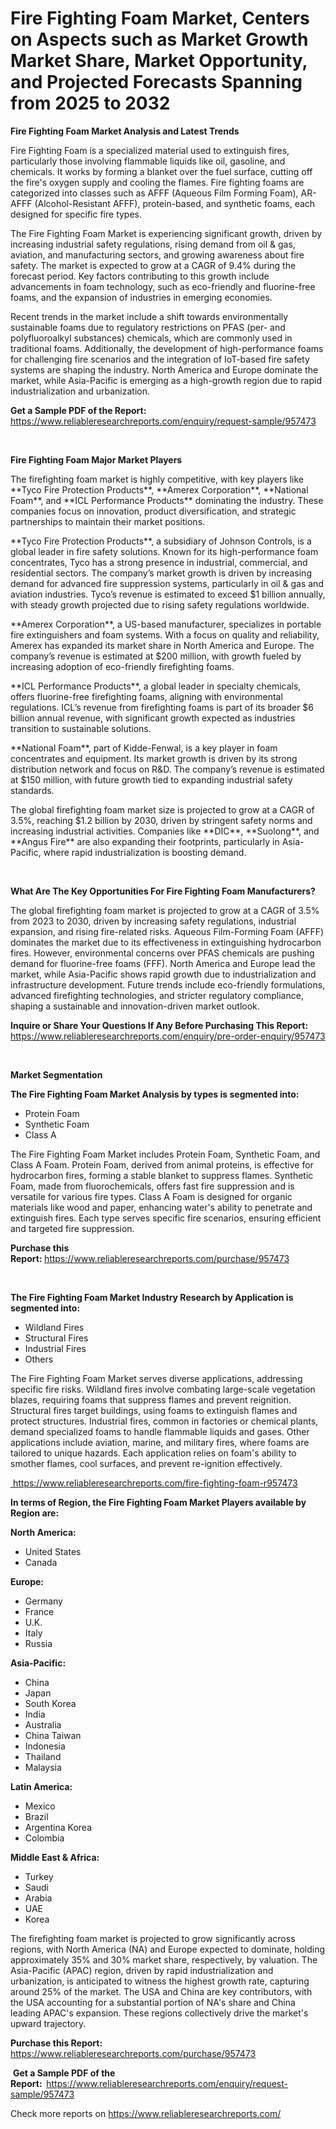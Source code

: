 <p><h1>Fire Fighting Foam Market, Centers on Aspects such as Market Growth Market Share, Market Opportunity, and Projected Forecasts Spanning from 2025 to 2032</h1></p><p><strong>Fire Fighting Foam Market Analysis and Latest Trends</strong></p>
<p><p>Fire Fighting Foam is a specialized material used to extinguish fires, particularly those involving flammable liquids like oil, gasoline, and chemicals. It works by forming a blanket over the fuel surface, cutting off the fire's oxygen supply and cooling the flames. Fire fighting foams are categorized into classes such as AFFF (Aqueous Film Forming Foam), AR-AFFF (Alcohol-Resistant AFFF), protein-based, and synthetic foams, each designed for specific fire types.</p><p>The Fire Fighting Foam Market is experiencing significant growth, driven by increasing industrial safety regulations, rising demand from oil & gas, aviation, and manufacturing sectors, and growing awareness about fire safety. The market is expected to grow at a CAGR of 9.4% during the forecast period. Key factors contributing to this growth include advancements in foam technology, such as eco-friendly and fluorine-free foams, and the expansion of industries in emerging economies.</p><p>Recent trends in the market include a shift towards environmentally sustainable foams due to regulatory restrictions on PFAS (per- and polyfluoroalkyl substances) chemicals, which are commonly used in traditional foams. Additionally, the development of high-performance foams for challenging fire scenarios and the integration of IoT-based fire safety systems are shaping the industry. North America and Europe dominate the market, while Asia-Pacific is emerging as a high-growth region due to rapid industrialization and urbanization.</p></p>
<p><strong>Get a Sample PDF of the Report:&nbsp;</strong> <a href="https://www.reliableresearchreports.com/enquiry/request-sample/957473?utm_campaign=40&utm_medium=2&utm_source=Github&utm_content=ia&utm_term=27012025&utm_id=fire-fighting-foam">https://www.reliableresearchreports.com/enquiry/request-sample/957473</a></p>
<p>&nbsp;</p>
<p><strong>Fire Fighting Foam Major Market Players</strong></p>
<p><p>The firefighting foam market is highly competitive, with key players like **Tyco Fire Protection Products**, **Amerex Corporation**, **National Foam**, and **ICL Performance Products** dominating the industry. These companies focus on innovation, product diversification, and strategic partnerships to maintain their market positions.</p><p>**Tyco Fire Protection Products**, a subsidiary of Johnson Controls, is a global leader in fire safety solutions. Known for its high-performance foam concentrates, Tyco has a strong presence in industrial, commercial, and residential sectors. The company’s market growth is driven by increasing demand for advanced fire suppression systems, particularly in oil & gas and aviation industries. Tyco’s revenue is estimated to exceed $1 billion annually, with steady growth projected due to rising safety regulations worldwide.</p><p>**Amerex Corporation**, a US-based manufacturer, specializes in portable fire extinguishers and foam systems. With a focus on quality and reliability, Amerex has expanded its market share in North America and Europe. The company’s revenue is estimated at $200 million, with growth fueled by increasing adoption of eco-friendly firefighting foams.</p><p>**ICL Performance Products**, a global leader in specialty chemicals, offers fluorine-free firefighting foams, aligning with environmental regulations. ICL’s revenue from firefighting foams is part of its broader $6 billion annual revenue, with significant growth expected as industries transition to sustainable solutions.</p><p>**National Foam**, part of Kidde-Fenwal, is a key player in foam concentrates and equipment. Its market growth is driven by its strong distribution network and focus on R&D. The company’s revenue is estimated at $150 million, with future growth tied to expanding industrial safety standards.</p><p>The global firefighting foam market size is projected to grow at a CAGR of 3.5%, reaching $1.2 billion by 2030, driven by stringent safety norms and increasing industrial activities. Companies like **DIC**, **Suolong**, and **Angus Fire** are also expanding their footprints, particularly in Asia-Pacific, where rapid industrialization is boosting demand.</p></p>
<p>&nbsp;</p>
<p><strong>What Are The Key Opportunities For Fire Fighting Foam Manufacturers?</strong></p>
<p><p>The global firefighting foam market is projected to grow at a CAGR of 3.5% from 2023 to 2030, driven by increasing safety regulations, industrial expansion, and rising fire-related risks. Aqueous Film-Forming Foam (AFFF) dominates the market due to its effectiveness in extinguishing hydrocarbon fires. However, environmental concerns over PFAS chemicals are pushing demand for fluorine-free foams (FFF). North America and Europe lead the market, while Asia-Pacific shows rapid growth due to industrialization and infrastructure development. Future trends include eco-friendly formulations, advanced firefighting technologies, and stricter regulatory compliance, shaping a sustainable and innovation-driven market outlook.</p></p>
<p><strong>Inquire or Share Your Questions If Any Before Purchasing This Report:</strong> <a href="https://www.reliableresearchreports.com/enquiry/pre-order-enquiry/957473?utm_campaign=40&utm_medium=2&utm_source=Github&utm_content=ia&utm_term=27012025&utm_id=fire-fighting-foam">https://www.reliableresearchreports.com/enquiry/pre-order-enquiry/957473</a></p>
<p>&nbsp;</p>
<p><strong>Market Segmentation</strong></p>
<p><strong>The Fire Fighting Foam Market Analysis by types is segmented into:</strong></p>
<p><ul><li>Protein Foam</li><li>Synthetic Foam</li><li>Class A</li></ul></p>
<p><p>The Fire Fighting Foam Market includes Protein Foam, Synthetic Foam, and Class A Foam. Protein Foam, derived from animal proteins, is effective for hydrocarbon fires, forming a stable blanket to suppress flames. Synthetic Foam, made from fluorochemicals, offers fast fire suppression and is versatile for various fire types. Class A Foam is designed for organic materials like wood and paper, enhancing water's ability to penetrate and extinguish fires. Each type serves specific fire scenarios, ensuring efficient and targeted fire suppression.</p></p>
<p><strong>Purchase this Report:&nbsp;</strong><a href="https://www.reliableresearchreports.com/purchase/957473?utm_campaign=40&utm_medium=2&utm_source=Github&utm_content=ia&utm_term=27012025&utm_id=fire-fighting-foam">https://www.reliableresearchreports.com/purchase/957473</a></p>
<p>&nbsp;</p>
<p><strong>The Fire Fighting Foam Market Industry Research by Application is segmented into:</strong></p>
<p><ul><li>Wildland Fires</li><li>Structural Fires</li><li>Industrial Fires</li><li>Others</li></ul></p>
<p><p>The Fire Fighting Foam Market serves diverse applications, addressing specific fire risks. Wildland fires involve combating large-scale vegetation blazes, requiring foams that suppress flames and prevent reignition. Structural fires target buildings, using foams to extinguish flames and protect structures. Industrial fires, common in factories or chemical plants, demand specialized foams to handle flammable liquids and gases. Other applications include aviation, marine, and military fires, where foams are tailored to unique hazards. Each application relies on foam's ability to smother flames, cool surfaces, and prevent re-ignition effectively.</p></p>
<p><a href="https://www.reliableresearchreports.com/fire-fighting-foam-r957473?utm_campaign=40&utm_medium=2&utm_source=Github&utm_content=ia&utm_term=27012025&utm_id=fire-fighting-foam">&nbsp;https://www.reliableresearchreports.com/fire-fighting-foam-r957473</a></p>
<p><strong>In terms of Region, the Fire Fighting Foam Market Players available by Region are:</strong></p>
<p>
    <p> <strong> North America: </strong>
        <ul>
            <li>United States</li>
            <li>Canada</li>
        </ul>
        </p> 
    <p> <strong> Europe: </strong>
        <ul>
            <li>Germany</li>
            <li>France</li>
            <li>U.K.</li>
            <li>Italy</li>
            <li>Russia</li>
        </ul>
        </p> 
    <p> <strong> Asia-Pacific: </strong>
        <ul>
            <li>China</li>
            <li>Japan</li>
            <li>South Korea</li>
            <li>India</li>
            <li>Australia</li>
            <li>China Taiwan</li>
            <li>Indonesia</li>
            <li>Thailand</li>
            <li>Malaysia</li>
        </ul>
        </p> 
    <p> <strong> Latin America: </strong>
        <ul>
            <li>Mexico</li>
            <li>Brazil</li>
            <li>Argentina Korea</li>
            <li>Colombia</li>
        </ul>
        </p> 
    <p> <strong> Middle East & Africa: </strong>
        <ul>
            <li>Turkey</li>
            <li>Saudi</li>
            <li>Arabia</li>
            <li>UAE</li>
            <li>Korea</li>
        </ul>
    </p>
    </p>
<p><p>The firefighting foam market is projected to grow significantly across regions, with North America (NA) and Europe expected to dominate, holding approximately 35% and 30% market share, respectively, by valuation. The Asia-Pacific (APAC) region, driven by rapid industrialization and urbanization, is anticipated to witness the highest growth rate, capturing around 25% of the market. The USA and China are key contributors, with the USA accounting for a substantial portion of NA's share and China leading APAC's expansion. These regions collectively drive the market's upward trajectory.</p></p>
<p><strong>Purchase this Report: </strong><a href="https://www.reliableresearchreports.com/purchase/957473?utm_campaign=40&utm_medium=2&utm_source=Github&utm_content=ia&utm_term=27012025&utm_id=fire-fighting-foam">https://www.reliableresearchreports.com/purchase/957473</a></p>
<p>&nbsp;<strong>Get a Sample PDF of the Report:&nbsp;&nbsp;</strong><a href="https://www.reliableresearchreports.com/enquiry/request-sample/957473?utm_campaign=40&utm_medium=2&utm_source=Github&utm_content=ia&utm_term=27012025&utm_id=fire-fighting-foam">https://www.reliableresearchreports.com/enquiry/request-sample/957473</a></p>
<p><strong></strong></p>
<p>Check more reports on <a href="https://www.reliableresearchreports.com/?utm_campaign=40&utm_medium=2&utm_source=Github&utm_content=ia&utm_term=27012025&utm_id=fire-fighting-foam">https://www.reliableresearchreports.com/</a></p>